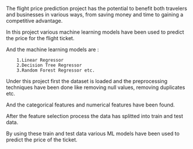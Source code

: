 The flight price prediction project has the potential to benefit both travelers and businesses in various ways, from saving money and time to gaining a competitive advantage.

In this project various machine learning models have been used to predict the price for the flight ticket.

And the machine learning models are :

        1.Linear Regressor
        2.Decision Tree Regressor
        3.Random Forest Regressor etc.
        
Under this project first the dataset is loaded and the preprocessing techniques have been done like removing null values, removing duplicates etc.

And the categorical features and numerical features have been found.

After the feature selection process the data has splitted into train and test data.

By using these train and test data various ML models have been used to predict the price of the ticket.
